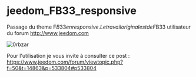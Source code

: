 # jeedom_FB33_responsive
Passage du theme F$B33 en responsive. 
Le travail original est de F$B33 utilisateur du forum http://www.jeedom.com


![0rbzar](https://user-images.githubusercontent.com/11009185/31852863-d5e4a9fe-b67f-11e7-94ce-2a2bbd9a6161.png)

Pour l'utilisation je vous invite à consulter ce post :
https://www.jeedom.com/forum/viewtopic.php?f=50&t=14863&p=533804#p533804


